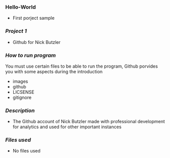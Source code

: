### Hello-World
- First porject sample


### _Project 1_
- Github for Nick Butzler

### _How to run program_ 
You must use certain files to be able to run the program, Github porvides you with some aspects during the introduction 
- images
- github
- LICSENSE
- gitignore

### _Description_
- The Github account of Nick Butzler made with professional development for analytics and used for other important instances

### _Files used_
- No files used
